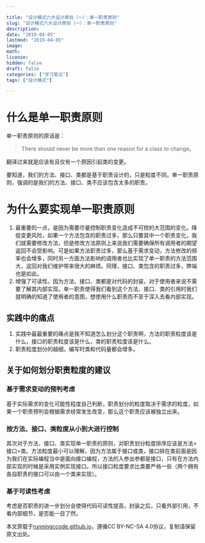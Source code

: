 ```yaml
---

title: "设计模式六大设计原则（一）：单一职责原则"
slug: "设计模式六大设计原则（一）：单一职责原则"
description:
date: "2019-04-05"
lastmod: "2019-04-05"
image:
math:
license:
hidden: false
draft: false
categories: ["学习笔记"]
tags: ["设计模式"]

---
```

# 什么是单一职责原则

单一职责原则的原话是：

> There should never be more than one reason for a class to change。

翻译过来就是应该有且仅有一个原因引起类的变更。

要知道，我们的方法、接口、类都是基于职责设计的，只是粒度不同，单一职责原则，强调的是我们的方法、接口、类不应该包含太多的职责。

# 为什么要实现单一职责原则

1.  最重要的一点，是因为需要尽量控制职责变化造成不可控的大范围的变化。降低变更风险，如果一个方法包含的职责过多，那么只要其中一个职责变化，我们就需要修改方法，但是修改方法原则上来说我们需要确保所有调用者的期望返回不会受影响。可是如果方法职责过多，那么基于需求变动，方法修改的频率也会增多，同时另一方面方法影响的调用者也比实现了单一职责的方法范围大，这回对我们维护带来很大的麻烦。同理，接口、类包含的职责过多，弊端也是如此。
2.  增强了可读性。因为方法、接口、类都是对代码的封装，对于使用者来说不需要了解其内部实现。单一职责使得我们看到这个方法、接口、类的引用时我们就明确的知道了使用者的意图，想使用什么职责而不至于深入去看内部实现。

## 实践中的痛点

1.  实践中最最重要的痛点是我不知道怎么划分这个职责啊，方法的职责粒度该是什么，接口的职责粒度该是什么，类的职责粒度该是什么。
2.  职责粒度划分的越细，编写时类和代码量都会增多。

## 关于如何划分职责粒度的建议
### 基于需求变动的预判考虑
基于实际需求的变化可能性程度自己判断，职责划分的粒度取决于需求的粒度，如果一个职责预判会根据需求经常发生改变，那么这个职责应该被独立出来。
### 按方法、接口、类粒度从小到大进行控制
其次对于方法、接口、类实现单一职责的原则，对职责划分粒度排序应该是方法>接口>类。方法粒度最小可以理解，因为方法属于接口或类，接口排在类前面是因为我们在实际编程当中是面向接口编程，方法的入参出参都是接口，只有在方法内部实现的时候是采用实例实现接口。所以接口粒度要求比类要严格一些（两个拥有各自职责的接口可以由一个类来实现）。
### 基于可读性考虑
考虑是否职责的进一步划分会使得代码可读性提高，封装之后，只看外部引用，不看内部细节，是否能一目了然。

本文原载于[runningccode.github.io](https://runningccode.github.io)，遵循CC BY-NC-SA 4.0协议，复制请保留原文出处。